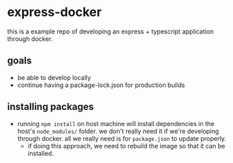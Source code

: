 # express-docker

this is a example repo of developing an express + typescript application
through docker.

## goals

- be able to develop locally
- continue having a package-lock.json for production builds

## installing packages

- running `npm install` on host machine will install dependencies in the host's
  `node_modules/` folder. we don't really need it if we're developing through
  docker. all we really need is for `package.json` to update properly.
  - if doing this approach, we need to rebuild the image so that it
    can be installed.
